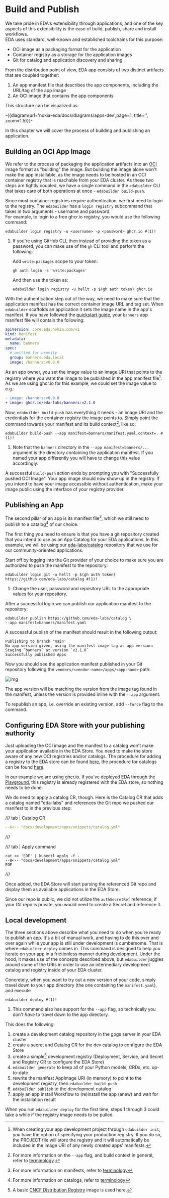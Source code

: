 # Build and Publish

We take pride in EDA's extensibility through applications, and one of the key aspects of this extensibility is the ease of build, publish, share and install workflows.  
EDA uses standard, well-known and established toolchains for this purpose:

- OCI image as a packaging format for the application
- Container registry as a storage for the application images
- Git for catalog and application discovery and sharing

From the distribution point of view, EDA app consists of two distinct artifacts that are coupled together:

1. An app manifest file that describes the app components, including the URL/tag of the app image
2. An OCI image that contains the app components

This structure can be visualized as:

-{{diagram(url='nokia-eda/docs/diagrams/apps-dev',page=1, title='', zoom=1.5)}}-

In this chapter we will cover the process of building and publishing an application.

## Building an OCI App Image

We refer to the process of packaging the application artifacts into an [OCI](https://opencontainers.org/) image format as "building" the image. But building the image alone won't make the app installable, as the image needs to be hosted in an OCI container registry that is reachable from your EDA cluster.
As these two steps are tightly coupled, we have a single command in the `edabuilder` CLI that takes care of both operations at once - `edabuilder build-push`.

Since most container registries require authentication, we first need to login to the registry. The `edabuilder` has a `login registry` subcommand that takes in two arguments - username and password.  
For example, to login to a free ghcr.io registry, you would use the following command:

```shell
edabuilder login registry -u <username> -p <password> ghcr.io #(1)!
```

1. If you're using GitHub CLI, then instead of providing the token as a password, you can make use of the `gh` CLI tool and perform the following:

    Add `write:packages` scope to your token:

    ```shell
    gh auth login -s 'write:packages'
    ```

    And then use the token as:

    ```shell
    edabuilder login registry -u hellt -p $(gh auth token) ghcr.io
    ```

With the authentication step out of the way, we need to make sure that the application manifest has the correct container image URL and tag set. When `edabuilder` scaffolds an application it sets the image name in the app's manifest. If you have followed the [quickstart guide](quick-start.md), your `banners` app manifest file will contain the following:

```yaml title="banners/manifest.yaml"
apiVersion: core.eda.nokia.com/v1
kind: Manifest
metadata:
  name: banners
spec:
  # omitted for brevity
  group: banners.eda.local
  image: /banners:v0.0.0
```

As an app owner, you set the image value to an image URI that points to the registry where you want the image to be published in the app manifest file[^1]. As we are using ghcr.io for this example, we could set the image value to e.g.:

```diff
- image: /banners:v0.0.0
+ image: ghcr.io/eda-labs/banners:v2.1.0
```

Now, `edabuilder build-push` has everything it needs - an image URI and the credentials for the container registry the image points to. Simply point the command towards your manifest and its build context[^2], like so:

```shell title="run from the project's directory"
edabuilder build-push --app manifest=banners/manifest.yaml,context=. #(1)!
```

1. Note that the `banners` directory in the `--app manifest=banners/...` argument is the directory containing the application manifest. If you named your app differently you will have to change this value accordingly.

A successful `build-push` action ends by prompting you with "Successfully pushed OCI Image". Your app image should now show up in the registry. If you intend to have your image accessible without authentication, make your image public using the interface of your registry provider.

## Publishing an App

The second pillar of an app is its manifest file[^3], which we still need to publish to a catalog[^4] of our choice.

The first thing you need to ensure is that you have a git repository created that you intend to use as an App Catalog for your EDA applications. In this example, we will be using our [eda-labs/catalog](https://github.com/eda-labs/catalog) repository that we use for our community-oriented applications.

Start off by logging into the Git provider of your choice to make sure you are authorized to push the manifest to the repository:

```shell
edabuilder login git -u hellt -p $(gh auth token) https://github.com/eda-labs/catalog #(1)!
```

1. Change the user, password and repository URL to the appropriate values for your repository.

After a successful login we can publish our application manifest to the repository:

```shell
edabuilder publish https://github.com/eda-labs/catalog \
--app manifest=banners/manifest.yaml
```

A successful publish of the manifest should result in the following output:

```
Publishing to branch 'main'
No app version given, using the manifest image tag as app version: 
Staging `banners` at version `v2.1.0`
Successfully published Apps
```

Now you should see the application manifest published in your Git repository following the `vendors/<vendor-name>/apps/<app-name>` path:

![img](https://gitlab.com/rdodin/pics/-/wikis/uploads/8e2d9d36232338bb3eb18a22065a7671/CleanShot_2025-03-29_at_14.14.59_2x.png)

The app version will be matching the version from the image tag found in the manifest, unless the version is provided inline with the `--app` argument.

To republish an app, i.e. override an existing version, add `--force` flag to the command.

## Configuring EDA Store with your publishing authority

Just uploading the OCI image and the manifest to a catalog won't make your application available in the EDA Store. You need to make the store aware of any new OCI registries and/or catalogs. The procedure for adding a registry to the EDA store can be found [here](../custom-registry.md#adding-a-registry-to-the-eda-store), the procedure for catalogs can be found [here](../custom-catalog.md#adding-a-catalog-to-the-eda-store).

In our example we are using ghcr.io. If you've deployed EDA through the [Playground](https://github.com/nokia-eda/playground), this registry is already registered with the EDA store, so nothing needs to be done.  

We do need to apply a catalog CR, though. Here is the Catalog CR that adds a catalog named "eda-labs" and references the Git repo we pushed our manifest to in the previous step:

/// tab | Catalog CR

```yaml
--8<-- "docs/development/apps/snippets/catalog.yml"
```

///

/// tab | Apply command

```shell
cat << 'EOF' | kubectl apply -f -
--8<-- "docs/development/apps/snippets/catalog.yml"
EOF
```

///

Once added, the EDA Store will start parsing the referenced Git repo and display them as available applications in the EDA Store.

Since our repo is public, we did not utilize the `authSecretRef` reference; if your Git repo is private, you would need to create a Secret and reference it.

<script type="text/javascript" src="https://viewer.diagrams.net/js/viewer-static.min.js" async></script>

## Local development

The three sections above describe what you need to do when you're ready to publish an app. It's a bit of manual work, and having to do this over and over again while your app is still under development is cumbersome. That is where `edabuilder deploy` comes in. This command is designed to help you iterate on your app in a frictionless manner during development. Under the hood, it makes use of the concepts described above, but `edabuilder` juggles around some of the URIs in order to use an intermediary development catalog and registry inside of your EDA cluster.

Concretely, when you want to try out a new version of your code, simply travel down to your app directory (the one containing the `manifest.yaml`), and execute

```shell
edabuilder deploy #(1)!
```

1. This command also has support for the `--app` flag, so technically you don't _have_ to travel down to the app directory.

This does the following:

1. create a development catalog repository in the gogs server in your EDA cluster
2. create a secret and Catalog CR for the dev catalog to configure the EDA Store
3. create a simple[^5] development registry (Deployment, Service, and Secret and Registry CR to configure the EDA Store)
4. `edabuilder generate` to keep all of your Python models, CRDs, etc. up-to-date
5. rewrite the manifest AppImage URI (in memory) to point to the development registry, then `edabuilder build-push`
6. `edabuilder publish` to the development catalog
7. apply an app install Workflow to (re)install the app (anew) and wait for the installation result

When you run `edabuilder deploy` for the first time, steps 1 through 3 could take a while if the registry image needs to be pulled.

[^1]: When creating your app development project through `edabuilder init`, you have the option of specifying your production registry. If you do so, the PROJECT file will store the registry and it will automatically be included in the image URI of any newly created apps' manifests.
[^2]: For more information on the `--app` flag, and build context in general, refer to [terminology](terminology.md#application-build-context).
[^3]: For more information on manifests, refer to [terminology](terminology.md#manifest)
[^4]: For more information on catalogs, refer to [terminology](terminology.md#catalog)
[^5]: A basic [CNCF Distribution Registry](https://distribution.github.io/distribution/) image is used here.
